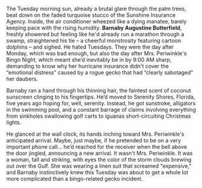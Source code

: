 The Tuesday morning sun, already a brutal glare through the palm trees, beat down on the faded turquoise stucco of the Sunshine Insurance Agency. Inside, the air conditioner wheezed like a dying manatee, barely keeping pace with the rising humidity. **Barnaby Augustine Butterfield**, freshly showered but feeling like he'd already run a marathon through a swamp, straightened his tie – a cheerful monstrosity featuring cartoon dolphins – and sighed. He hated Tuesdays. They were the day after Monday, which was bad enough, but also the day after Mrs. Periwinkle's Bingo Night, which meant she’d inevitably be in by 9:00 AM sharp, demanding to know why her hurricane insurance didn't cover the “emotional distress” caused by a rogue gecko that had “clearly sabotaged” her daubers.

Barnaby ran a hand through his thinning hair, the faintest scent of coconut sunscreen clinging to his fingertips. He’d moved to Serenity Shores, Florida, five years ago hoping for, well, serenity. Instead, he got sunstroke, alligators in the swimming pool, and a constant barrage of claims involving everything from sinkholes swallowing golf carts to iguanas short-circuiting Christmas lights.

He glanced at the wall clock, its hands inching toward Mrs. Periwinkle's anticipated arrival. Maybe, just maybe, if he pretended to be on a very important phone call… he’d reached for the receiver when the bell above the door jingled, announcing a new arrival. It wasn't Mrs. Periwinkle. It was a woman, tall and striking, with eyes the color of the storm clouds brewing out over the Gulf. She was wearing a linen suit that screamed "expensive," and Barnaby instinctively knew this Tuesday was about to get a whole lot more complicated than a bingo-related gecko incident.
